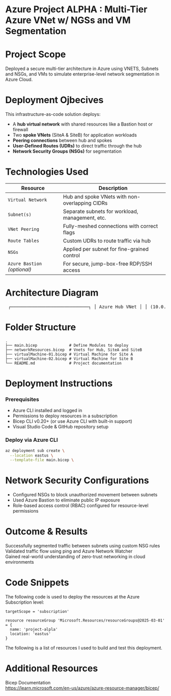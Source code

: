# Azure Project ALPHA : Multi-Tier Azure VNet w/ NGSs and VM Segmentation



# Project Scope
Deployed a secure multi-tier architecture in Azure using VNETS, Subnets and NSGs, and VMs to simulate enterprise-level network segmentation in Azure Cloud.

# Deployment Ojbecives
This infrastructure-as-code solution deploys:
- A **hub virtual network** with shared resources like a Bastion host or firewall
- Two **spoke VNets** (SiteA & SiteB) for application workloads
- **Peering connections** between hub and spokes
- **User-Defined Routes (UDRs)** to direct traffic through the hub
- **Network Security Groups (NSGs)** for segmentation

# Technologies Used 
| Resource | Description |
|----------|-------------|
| `Virtual Network` | Hub and spoke VNets with non-overlapping CIDRs |
| `Subnet(s)` | Separate subnets for workload, management, etc. |
| `VNet Peering` | Fully-meshed connections with correct flags |
| `Route Tables` | Custom UDRs to route traffic via hub |
| `NSGs` | Applied per subnet for fine-grained control |
| `Azure Bastion` *(optional)* | For secure, jump-box-free RDP/SSH access |
 

# Architecture Diagram

<pre> ┌─────────────────────────────┐ │ Azure Hub VNet │ │ (10.0.0.0/16 - hub-vnet) │ │ │ │ ┌─────────────────────┐ │ │ │ Shared Services │ │ │ │ - Azure Firewall │ │ │ │ - VPN Gateway │ │ │ │ - Azure Bastion │ │ │ └─────────────────────┘ │ └────────────┬────────────────┘ │ ┌───────────────────────────┴───────────────────────────┐ │ │ ▼ ▼ ┌──────────────────────┐ ┌──────────────────────┐ │ Spoke 1 VNet │ │ Spoke 2 VNet │ │ (10.1.0.0/16 - spoke1)│ │ (10.2.0.0/16 - spoke2)│ │ │ │ │ │ - App VMs │ │ - DB VMs │ │ - Web Subnet │ │ - Backend Subnet │ └──────────────────────┘ └──────────────────────┘ </pre>

# Folder Structure
```
.
├── main.bicep              # Define Modules to deploy
├── networkResources.bicep  # Vnets for Hub, SiteA and SiteB
├── virtualMachine-01.bicep # Virtual Machine for Site A
├── virtualMachine-02.bicep # Virtual Machine for Site B
└── README.md               # Project documentation
```

# Deployment Instructions

### Prerequisites
- Azure CLI installed and logged in
- Permissions to deploy resources in a subscription
- Bicep CLI v0.20+ (or use Azure CLI with built-in support)
- Visual Studio Code & GitHub repository setup

### Deploy via Azure CLI

```bash
az deployment sub create \
  --location eastus \
  --template-file main.bicep \
```


# Network Security Configurations
- Configured NSGs to block unauthorized movement between subnets  
- Used Azure Bastion to eliminate public IP exposure  
- Role-based access control (RBAC) configured for resource-level permissions  

# Outcome & Results
Successfully segmented traffic between subnets using custom NSG rules  
Validated traffic flow using ping and Azure Network Watcher  
Gained real-world understanding of zero-trust networking in cloud environments

# Code Snippets
The following code is used to deploy the resources at the Azure Subscription level:
```bicep
targetScope = 'subscription'

resource resourceGroup 'Microsoft.Resources/resourceGroups@2025-03-01' = {
  name: 'project-alpla'
  location: 'eastus'
}
```
The following is a list of resources I used to build and test this deployment.


# Additional Resources  
Bicep Documentation  
https://learn.microsoft.com/en-us/azure/azure-resource-manager/bicep/  




